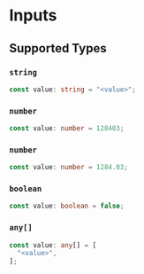 # Inputs


## Supported Types

### `string`

```typescript
const value: string = "<value>";
```

### `number`

```typescript
const value: number = 128403;
```

### `number`

```typescript
const value: number = 1284.03;
```

### `boolean`

```typescript
const value: boolean = false;
```

### `any[]`

```typescript
const value: any[] = [
  "<value>",
];
```

